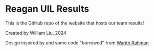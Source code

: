 # Reagan UIL Results

This is the GitHub repo of the website that hosts our team results!

Created by William Liu, 2024

Design inspired by and some code "borrowed" from [Warith Rahman](https://github.com/warithr621)
